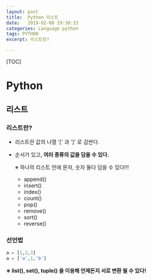 ```yaml
---
layout: post
title:  Python 리스트
date:   2019-02-08 19:30:33
categories: Language python
tags: PYTHON
excerpt: 리스트란?

---
```


[TOC]





# Python

## 리스트

### 리스트란?

- 리스트란 값의 나열 '[' 과 ']' 로 감싼다.

- 순서가 있고, **여러 종류의 값을 담을 수 있다.**

  ※ 하나의 리스트 안에 문자, 숫자 둘다 담을 수 있다!!!
  - append()
  - insert()
  - index()
  - count()
  - pop()
  - remove()
  - sort()
  - reverse()



### 선언법

``` python
a = [1,2,3]
a = ['a',1,'b']
```



**※ list(), set(), tuple() 을 이용해 언제든지 서로 변환 될 수 있다!**